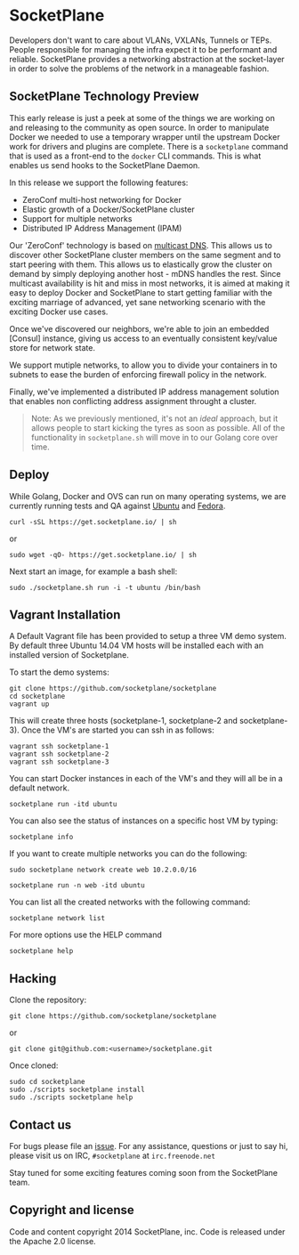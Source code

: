 # SocketPlane

Developers don't want to care about VLANs, VXLANs, Tunnels or TEPs. People responsible for managing the infra expect it to be performant and reliable. SocketPlane provides a networking abstraction at the socket-layer in order to solve the problems of the network in a manageable fashion.

## SocketPlane Technology Preview

This early release is just a peek at some of the things we are working on and releasing to the community as open source. In order to manipulate Docker we needed to use a temporary wrapper until the upstream Docker work for drivers and plugins are complete. There is a `socketplane` command that is used as a front-end to the `docker` CLI commands. This is what enables us send hooks to the SocketPlane Daemon. 

In this release we support the following features:

- ZeroConf multi-host networking for Docker
- Elastic growth of a Docker/SocketPlane cluster
- Support for multiple networks
- Distributed IP Address Management (IPAM)

Our 'ZeroConf' technology is based on [multicast DNS](). This allows us to discover other SocketPlane cluster members on the same segment and to start peering with them. This allows us to elastically grow the cluster on demand by simply deploying another host - mDNS handles the rest. Since multicast availability is hit and miss in most networks, it is aimed at making it easy to deploy Docker and SocketPlane to start getting familiar with the exciting marriage of advanced, yet sane networking scenario with the exciting Docker use cases.

Once we've discovered our neighbors, we're able to join an embedded [Consul] instance, giving us access to an eventually consistent key/value store for network state.

We support mutiple networks, to allow you to divide your containers in to subnets to ease the burden of enforcing firewall policy in the network.

Finally, we've implemented a distributed IP address management solution that enables non conflicting address assignment throught a cluster.


> Note: As we previously mentioned, it's not an *ideal* approach, but it allows people to start kicking the tyres as soon as possible. All of the functionality in `socketplane.sh` will move in to our Golang core over time.

## Deploy
While Golang, Docker and OVS can run on many operating systems, we are currently running tests and QA against [Ubuntu](http://www.ubuntu.com/download) and [Fedora](https://getfedora.org/). 

    curl -sSL https://get.socketplane.io/ | sh

or

    sudo wget -qO- https://get.socketplane.io/ | sh

Next start an image, for example a bash shell:

    sudo ./socketplane.sh run -i -t ubuntu /bin/bash

## Vagrant Installation
A Default Vagrant file has been provided to setup a three VM demo system.  By default three Ubuntu 14.04 VM hosts will be installed each with an installed version of Socketplane.  

To start the demo systems:

    git clone https://github.com/socketplane/socketplane
    cd socketplane
    vagrant up  

This will create three hosts (socketplane-1, socketplane-2 and socketplane-3).  Once the VM's are started you can ssh in as follows:

    vagrant ssh socketplane-1 
    vagrant ssh socketplane-2 
    vagrant ssh socketplane-3 

You can start Docker instances in each of the VM's and they will all be in a default network.

    socketplane run -itd ubuntu

You can also see the status of instances on a specific host VM by typing:

    socketplane info 

If you want to create multiple networks you can do the following:

    sudo socketplane network create web 10.2.0.0/16

    socketplane run -n web -itd ubuntu

You can list all the created networks with the following command:

    socketplane network list 

For more options use the HELP command

    socketplane help

## Hacking
Clone the repository:

    git clone https://github.com/socketplane/socketplane

or
    
    git clone git@github.com:<username>/socketplane.git

Once cloned:

    sudo cd socketplane
    sudo ./scripts socketplane install
    sudo ./scripts socketplane help

## Contact us

For bugs please file an [issue](https://github.com/socketplane/socketplane/issues). For any assistance, questions or just to say hi, please visit us on IRC, `#socketplane` at `irc.freenode.net`

Stay tuned for some exciting features coming soon from the SocketPlane team.

## Copyright and license

Code and content copyright 2014 SocketPlane, inc. Code is released under the Apache 2.0 license. 
